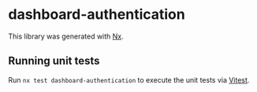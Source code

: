 # dashboard-authentication

This library was generated with [Nx](https://nx.dev).

## Running unit tests

Run `nx test dashboard-authentication` to execute the unit tests via [Vitest](https://vitest.dev/).
